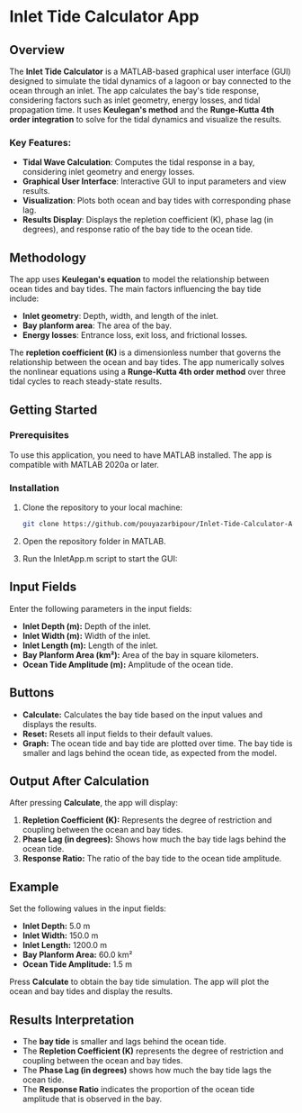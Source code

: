 # Inlet Tide Calculator App

## Overview
The **Inlet Tide Calculator** is a MATLAB-based graphical user interface (GUI) designed to simulate the tidal dynamics of a lagoon or bay connected to the ocean through an inlet. The app calculates the bay's tide response, considering factors such as inlet geometry, energy losses, and tidal propagation time. It uses **Keulegan's method** and the **Runge-Kutta 4th order integration** to solve for the tidal dynamics and visualize the results.

### Key Features:
- **Tidal Wave Calculation**: Computes the tidal response in a bay, considering inlet geometry and energy losses.
- **Graphical User Interface**: Interactive GUI to input parameters and view results.
- **Visualization**: Plots both ocean and bay tides with corresponding phase lag.
- **Results Display**: Displays the repletion coefficient (K), phase lag (in degrees), and response ratio of the bay tide to the ocean tide.

## Methodology
The app uses **Keulegan's equation** to model the relationship between ocean tides and bay tides. The main factors influencing the bay tide include:
- **Inlet geometry**: Depth, width, and length of the inlet.
- **Bay planform area**: The area of the bay.
- **Energy losses**: Entrance loss, exit loss, and frictional losses.

The **repletion coefficient (K)** is a dimensionless number that governs the relationship between the ocean and bay tides. The app numerically solves the nonlinear equations using a **Runge-Kutta 4th order method** over three tidal cycles to reach steady-state results.

## Getting Started

### Prerequisites
To use this application, you need to have MATLAB installed. The app is compatible with MATLAB 2020a or later.

### Installation
1. Clone the repository to your local machine:
   ```bash
   git clone https://github.com/pouyazarbipour/Inlet-Tide-Calculator-App.git

2. Open the repository folder in MATLAB.

3. Run the InletApp.m script to start the GUI:

## Input Fields
Enter the following parameters in the input fields:

- **Inlet Depth (m):** Depth of the inlet.
- **Inlet Width (m):** Width of the inlet.
- **Inlet Length (m):** Length of the inlet.
- **Bay Planform Area (km²):** Area of the bay in square kilometers.
- **Ocean Tide Amplitude (m):** Amplitude of the ocean tide.

## Buttons
- **Calculate:** Calculates the bay tide based on the input values and displays the results.
- **Reset:** Resets all input fields to their default values.
- **Graph:** The ocean tide and bay tide are plotted over time. The bay tide is smaller and lags behind the ocean tide, as expected from the model.

## Output After Calculation
After pressing **Calculate**, the app will display:

1. **Repletion Coefficient (K):** Represents the degree of restriction and coupling between the ocean and bay tides.
2. **Phase Lag (in degrees):** Shows how much the bay tide lags behind the ocean tide.
3. **Response Ratio:** The ratio of the bay tide to the ocean tide amplitude.

## Example
Set the following values in the input fields:
- **Inlet Depth:** 5.0 m
- **Inlet Width:** 150.0 m
- **Inlet Length:** 1200.0 m
- **Bay Planform Area:** 60.0 km²
- **Ocean Tide Amplitude:** 1.5 m

Press **Calculate** to obtain the bay tide simulation. The app will plot the ocean and bay tides and display the results.

## Results Interpretation
- The **bay tide** is smaller and lags behind the ocean tide.
- The **Repletion Coefficient (K)** represents the degree of restriction and coupling between the ocean and bay tides.
- The **Phase Lag (in degrees)** shows how much the bay tide lags the ocean tide.
- The **Response Ratio** indicates the proportion of the ocean tide amplitude that is observed in the bay.

